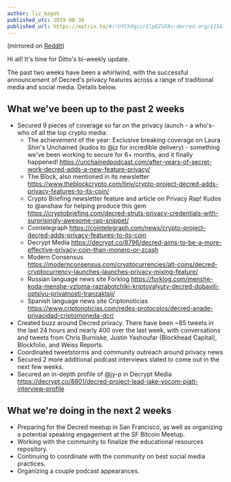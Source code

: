 ```yaml
---
author: liz_bagot
published_utc: 2019-08-30
published_url: https://matrix.to/#/!OfChXgczrIlpEZSFAv:decred.org/$156719611215475zKceh:decred.org
---
```


(mirrored on [Reddit](https://www.reddit.com/r/decred/comments/cxmk0q/ditto_biweekly_update_august_30_2019/))

Hi all! It's time for Ditto's bi-weekly update.

The past two weeks have been a whirlwind, with the successful announcement of Decred's privacy features across a range of traditional media and social media. Details below.

## What we've been up to the past 2 weeks

- Secured 9 pieces of coverage so far on the privacy launch - a who's-who of all the top crypto media:
  - The achievement of the year: Exclusive breaking coverage on Laura Shin's Unchained (kudos to @jz for incredible delivery) - something we've been working to secure for 6+ months, and it finally happened! https://unchainedpodcast.com/after-years-of-secret-work-decred-adds-a-new-feature-privacy/
  - The Block, also mentioned in its newsletter https://www.theblockcrypto.com/tiny/crypto-project-decred-adds-privacy-features-to-its-coin/
  - Crypto Briefing newsletter feature and article on Privacy Rap! Kudos to @anshaw for helping produce this gem https://cryptobriefing.com/decred-struts-privacy-credentials-with-surprisingly-awesome-rap-snippet/
  - Cointelegraph https://cointelegraph.com/news/crypto-project-decred-adds-privacy-features-to-its-coin
  - Decrypt Media https://decrypt.co/8796/decred-aims-to-be-a-more-effective-privacy-coin-than-monero-or-zcash
  - Modern Consensus https://modernconsensus.com/cryptocurrencies/alt-coins/decred-cryptocurrency-launches-launches-privacy-mixing-feature/
  - Russian language news site Forklog https://forklog.com/menshe-koda-menshe-vzloma-razrabotchiki-kriptovalyuty-decred-dobavili-optsiyu-privatnosti-tranzaktsij/
  - Spanish language news site Criptonoticias https://www.criptonoticias.com/redes-protocolos/decred-anade-privacidad-criptomoneda-dcr/
- Created buzz around Decred privacy. There have been ~85 tweets in the last 24 hours and nearly 400 over the last week, with conversations and tweets from Chris Burniske, Justin Yashoufar (Blockhead Capital), Blockfolio, and Weiss Reports.
- Coordinated tweetstorms and community outreach around privacy news
- Secured 2 more additional podcast interviews slated to come out in the next few weeks.
- Secured an in-depth profile of @jy-p in Decrypt Media https://decrypt.co/8801/decred-project-lead-jake-yocom-piatt-interview-profile

## What we're doing in the next 2 weeks

- Preparing for the Decred meetup in San Francisco, as well as organizing a potential speaking engagement at the SF Bitcoin Meetup.
- Working with the community to finalize the educational resources repository.
- Continuing to coordinate with the community on best social media practices.
- Organizing a couple podcast appearances.
